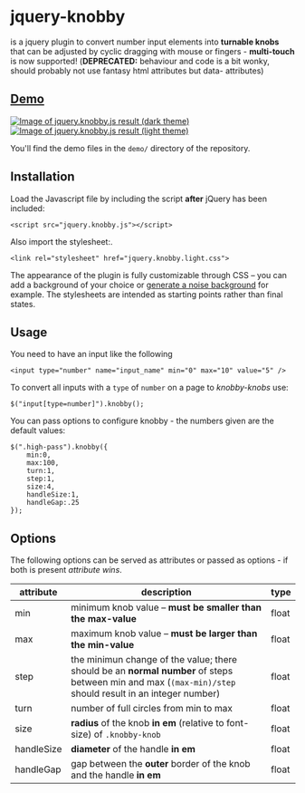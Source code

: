# jquery-knobby
is a jquery plugin to convert number input elements into **turnable knobs** that can be adjusted by cyclic dragging with mouse or fingers - **multi-touch** is now supported!
(**DEPRECATED:** behaviour and code is a bit wonky, should probably not use fantasy html attributes but data- attributes)

## [Demo](https://grilly86.github.io/jquery-knobby/demo/)
[![Image of jquery.knobby.js result (dark theme)](http://codeblock.at/wp-content/uploads/2015/04/knobby-dark.png)](http://codeblock.at/jquery-knobby/demo/dark.html) [![Image of jquery.knobby.js result (light theme)](http://codeblock.at/wp-content/uploads/2015/04/knobby-bright.png)](http://codeblock.at/jquery-knobby/demo/)

You'll find the demo files in the `demo/` directory of the repository.

## Installation 

Load the Javascript file by including the script **after** jQuery has been included:

    <script src="jquery.knobby.js"></script>

Also import the stylesheet:.

    <link rel="stylesheet" href="jquery.knobby.light.css">

The appearance of the plugin is fully customizable through CSS &ndash; you can add a background of your choice or [generate a noise background](http://codeblock.at/base64-noise-generator/) for example.
The stylesheets are intended as starting points rather than final states. 

## Usage
You need to have an input like the following

    <input type="number" name="input_name" min="0" max="10" value="5" />

To convert all inputs with a `type` of `number` on a page to *knobby-knobs* use:

    $("input[type=number]").knobby();
    
You can pass options to configure knobby - the numbers given are the default values: 

    $(".high-pass").knobby({
        min:0,
        max:100,
        turn:1,
        step:1,
        size:4,
        handleSize:1,
        handleGap:.25
    });

## Options
The following options can be served as attributes or passed as options - if both is present *attribute wins*.

|attribute | description    |  type |
|-----|-----|-----|
| min | minimum knob value &ndash; **must be smaller than the max-value**    | float |
| max | maximum knob value &ndash; **must be larger than the min-value** | float |
| step | the minimun change of the value; there should be an **normal number** of steps between min and max (`(max-min)/step` should result in an integer number) | float |
| turn | number of full circles from min to max | float |
| size | **radius** of the knob **in em** (relative to font-size) of `.knobby-knob` | float |
| handleSize | **diameter** of the handle **in em** | float |
| handleGap | gap between the **outer** border of the knob and the handle **in em** |  float |
